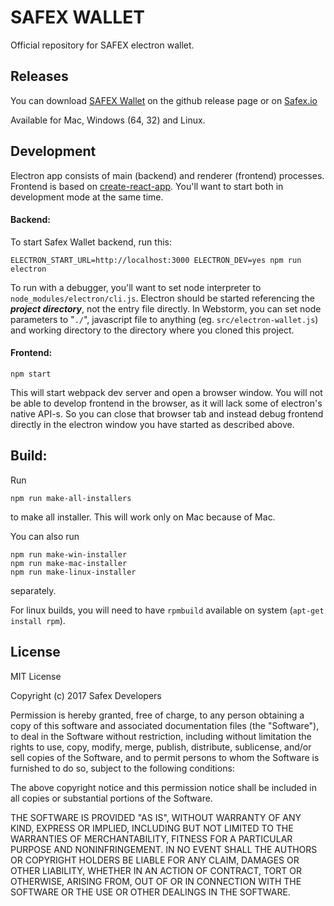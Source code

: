 # SAFEX WALLET

Official repository for SAFEX electron wallet.

## Releases

You can download [SAFEX Wallet](https://github.com/safex/safex_wallet/releases) on the github release page or on [Safex.io](https://safex.io)

Available for Mac, Windows (64, 32) and Linux.

## Development

Electron app consists of main (backend) and renderer (frontend) processes. Frontend is based on [create-react-app](https://github.com/facebook/create-react-app). You'll want to start both in development mode at the same time.

#### Backend:

To start Safex Wallet backend, run this:

```
ELECTRON_START_URL=http://localhost:3000 ELECTRON_DEV=yes npm run electron
```

To run with a debugger, you'll want to set node interpreter to `node_modules/electron/cli.js`. Electron should be started referencing the ***project directory***, not the entry file directly. In Webstorm, you can set node parameters to "`./`", javascript file to anything (eg. `src/electron-wallet.js`) and working directory to the directory where you cloned this project.

#### Frontend:

```
npm start
```

This will start webpack dev server and open a browser window. You will not be able to develop frontend in the browser, as it will lack some of electron's native API-s. So you can close that browser tab and instead debug frontend directly in the electron window you have started as described above.

## Build:

Run 

```
npm run make-all-installers
```

to make all installer. This will work only on Mac because of Mac.

You can also run

```
npm run make-win-installer
npm run make-mac-installer
npm run make-linux-installer
```
separately.

For linux builds, you will need to have `rpmbuild` available on system (`apt-get install rpm`).

## License

MIT License 

Copyright (c) 2017 Safex Developers 

Permission is hereby granted, free of charge, to any person obtaining a copy
of this software and associated documentation files (the "Software"), to deal
in the Software without restriction, including without limitation the rights
to use, copy, modify, merge, publish, distribute, sublicense, and/or sell
copies of the Software, and to permit persons to whom the Software is
furnished to do so, subject to the following conditions:

The above copyright notice and this permission notice shall be included in all
copies or substantial portions of the Software.

THE SOFTWARE IS PROVIDED "AS IS", WITHOUT WARRANTY OF ANY KIND, EXPRESS OR
IMPLIED, INCLUDING BUT NOT LIMITED TO THE WARRANTIES OF MERCHANTABILITY,
FITNESS FOR A PARTICULAR PURPOSE AND NONINFRINGEMENT. IN NO EVENT SHALL THE
AUTHORS OR COPYRIGHT HOLDERS BE LIABLE FOR ANY CLAIM, DAMAGES OR OTHER
LIABILITY, WHETHER IN AN ACTION OF CONTRACT, TORT OR OTHERWISE, ARISING FROM,
OUT OF OR IN CONNECTION WITH THE SOFTWARE OR THE USE OR OTHER DEALINGS IN THE
SOFTWARE.
